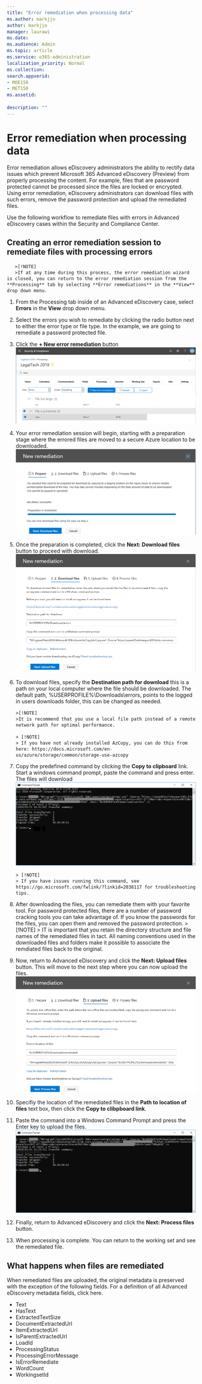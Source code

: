 ```yaml
---
title: "Error remediation when processing data"
ms.author: markjjo
author: markjjo
manager: laurawi
ms.date: 
ms.audience: Admin
ms.topic: article
ms.service: o365-administration
localization_priority: Normal
ms.collection: 
search.appverid: 
- MOE150
- MET150
ms.assetid: 

description: ""
---
```


# Error remediation when processing data

Error remediation allows eDiscovery administrators the ability to rectify data issues which prevent Microsoft 365 Advanced eDiscovery (Preview) from properly processing the content. For example, files that are password protected cannot be processed since the files are locked or encrypted. Using error remediation, eDiscovery administrators can download files with such errors, remove the password protection and upload the remediated files.

Use the following workflow to remediate files with errors in Advanced eDiscovery cases within the Security and Compliance Center.

## Creating an error remediation session to remediate files with processing errors
       >[!NOTE]
       >If at any time during this process, the error remediation wizard is closed, you can return to the error remediation session from the **Processing** tab by selecting **Error remediations** in the **View** drop down menu.


1. From the Processing tab inside of an Advanced eDiscovery case, select **Errors** in the **View** drop down menu.
1. Select the errors you wish to remediate by clicking the radio button next to either the error type or file type.  In the example, we are going to remediate a password protected file.
1. Click the **+ New error remediation** button
![Error remediation](../media/8c2faf1a-834b-44fc-b418-6a18aed8b81a.png)
1. Your error remediation session will begin, starting with a preparation stage where the errored files are moved to a secure Azure location to be downloaded.
![Preparing error remediation](../media/390572ec-7012-47c4-a6b6-4cbb5649e8a8.png)
1. Once the preparation is completed, click the **Next: Download files** button to proceed with download.
![Download files](../media/6ac04b09-8e13-414a-9e24-7c75ba586363.png)
1. To download files, specify the **Destination path for download** this is a path on your local computer where the file should be downloaded.  The default path, %USERPROFILE%\Downloads\errors, points to the logged in users downloads folder, this can be changed as needed.

       >[!NOTE]
       >It is recommend that you use a local file path instead of a remote network path for optimal performance.

       > [!NOTE]
       > If you have not already installed AzCopy, you can do this from here: https://docs.microsoft.com/en-us/azure/storage/common/storage-use-azcopy

1. Copy the predefined command by clicking the **Copy to clipboard** link. Start a windows command prompt, paste the command and press enter.  The files will download
![Preparing error remediation](../media/f364ab4d-31c5-4375-b69f-650f694a2f69.png)

       > [!NOTE]
       > If you have issues running this command, see https://go.microsoft.com/fwlink/?linkid=2038117 for troubleshooting tips.

1. After downloading the files, you can remediate them with your favorite tool. For password protected files, there are a number of password cracking tools you can take advantage of. If you know the passwords for the files, you can open them and removed the password protection.
       > [!NOTE]
       > IT is important that you retain the directory structure and file names of the remediated files in tact.  All naming conventions used in the downloaded files and folders make it possible to associate the remdiated files back to the original.

1. Now, return to Advanced eDiscovery and click the **Next: Upload files** button.  This will move to the next step where you can now upload the files.
![Upload Files](../media/af3d8617-1bab-4ecd-8de0-22e53acba240.png)

1. Specifiy the location of the remediated files in the **Path to location of files** text box, then click the **Copy to clibpboard link**.
1. Paste the command into a Windows Command Prompt and press the Enter key to upload the files.
![ff2ff691-629f-4065-9b37-5333f937daf6.png](../media/ff2ff691-629f-4065-9b37-5333f937daf6.png)
1. Finally, return to Advanced eDiscovery and click the **Next: Process files** button.

1. When processing is complete.  You can return to the working set and see the remediated file.


## What happens when files are remediated
When remediated files are uploaded, the original metadata is preserved with the exception of the following fields. For a definition of all Advanced eDiscovery metadata fields, click here.

- Text
- HasText
- ExtractedTextSize
- DocumentExtractedUrl
- ItemExtractedUrl
- IsParentExtractedUrl
- LoadId
- ProcessingStatus
- ProcessingErrorMessage
- IsErrorRemediate
- WordCount
- WorkingsetId
